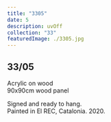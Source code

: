 ```yaml
---
title: "3305"
date: 5
description: uvOff
collection: "33"
featuredImage: ./3305.jpg
---
```


## 33/05

Acrylic on wood<br/>
90x90cm wood panel

Signed and ready to hang.<br/>
Painted in El REC, Catalonia. 2020.
